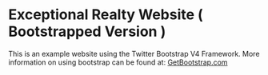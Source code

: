 # Exceptional Realty Website ( Bootstrapped Version )

This is an example website using the Twitter Bootstrap V4 Framework. More information on using bootstrap can be found at: [GetBootstrap.com](http://getbootstrap.com)